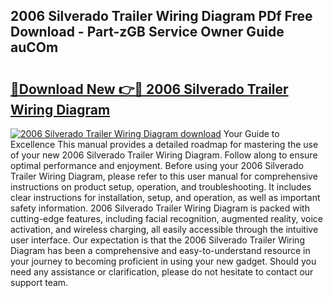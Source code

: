 ## 2006 Silverado Trailer Wiring Diagram PDf Free Download - Part-zGB Service Owner Guide auCOm

# <h2><a href="http://dfp5nx.blite.top/?on=2006+Silverado+Trailer+Wiring+Diagram">🔗Download New 👉🔴 2006 Silverado Trailer Wiring Diagram</a></h2>

[![2006 Silverado Trailer Wiring Diagram download](https://i.imgur.com/lujVjoI.png)](http://dfp5nx.blite.top/?on=2006+Silverado+Trailer+Wiring+Diagram)
Your Guide to Excellence This manual provides a detailed roadmap for mastering the use of your new 2006 Silverado Trailer Wiring Diagram. Follow along to ensure optimal performance and enjoyment. Before using your 2006 Silverado Trailer Wiring Diagram, please refer to this user manual for comprehensive instructions on product setup, operation, and troubleshooting. It includes clear instructions for installation, setup, and operation, as well as important safety information. 2006 Silverado Trailer Wiring Diagram is packed with cutting-edge features, including facial recognition, augmented reality, voice activation, and wireless charging, all easily accessible through the intuitive user interface. Our expectation is that the 2006 Silverado Trailer Wiring Diagram has been a comprehensive and easy-to-understand resource in your journey to becoming proficient in using your new gadget. Should you need any assistance or clarification, please do not hesitate to contact our support team.
